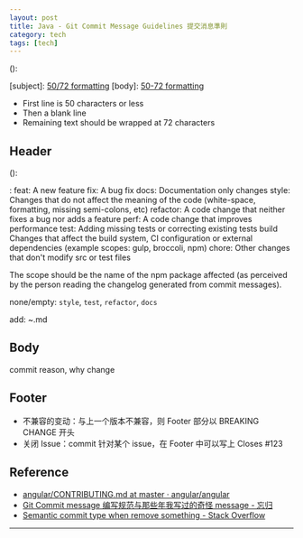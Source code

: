 ```yaml
---
layout: post
title: Java - Git Commit Message Guidelines 提交消息準則
category: tech
tags: [tech]
---
```


<type>(<scope>): <subject>
<BLANK LINE>
<body>
<BLANK LINE>
<footer>

[subject]: [50/72 formatting](https://stackoverflow.com/questions/2290016/git-commit-messages-50-72-formatting)
[body]: [50-72 formatting](https://stackoverflow.com/questions/2290016/git-commit-messages-50-72-formatting)

- First line is 50 characters or less
- Then a blank line
- Remaining text should be wrapped at 72 characters

## Header

<type>(<scope>): <subject>

<type>:
 feat: A new feature
 fix: A bug fix
 docs: Documentation only changes
 style: Changes that do not affect the meaning of the code (white-space, formatting, missing semi-colons, etc)
 refactor: A code change that neither fixes a bug nor adds a feature
 perf: A code change that improves performance
 test: Adding missing tests or correcting existing tests
 build Changes that affect the build system, CI configuration or external dependencies (example scopes: gulp, broccoli, npm)
 chore: Other changes that don't modify src or test files

<scope>

The scope should be the name of the npm package affected (as perceived by the person reading the changelog generated from commit messages).

none/empty: `style`, `test`, `refactor`, `docs`

<subject>

add: ~.md

## Body

commit reason, why change

## Footer

- 不兼容的变动：与上一个版本不兼容，则 Footer 部分以 BREAKING CHANGE 开头
- 关闭 Issue：commit 针对某个 issue，在 Footer 中可以写上 Closes #123

## Reference

- [angular/CONTRIBUTING.md at master · angular/angular](https://github.com/angular/angular/blob/master/CONTRIBUTING.md)
- [Git Commit message 编写规范与那些年我写过的奇怪 message - 忘归](http://jalan.space/2019/04/24/2019/git-commit-message/)
- [Semantic commit type when remove something - Stack Overflow](https://bit.ly/2ETksNT)

---